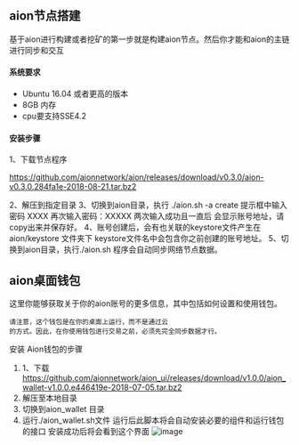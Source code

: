 aion节点搭建
---
基于aion进行构建或者挖矿的第一步就是构建aion节点。然后你才能和aion的主链进行同步和交互

#### 系统要求
- Ubuntu 16.04 或者更高的版本
- 8GB 内存
- cpu要支持SSE4.2

#### 安装步骤

1、下载节点程序

https://github.com/aionnetwork/aion/releases/download/v0.3.0/aion-v0.3.0.284fa1e-2018-08-21.tar.bz2

2、解压到指定目录
3、切换到aion目录，执行
./aion.sh  -a create
提示框中输入密码 XXXX
再次输入密码：XXXXX
两次输入成功且一直后
会显示账号地址，请copy出来并保存好。
4、账号创建后，会有也关联的keystore文件产生在 aion/keystore 文件夹下
keystore文件名中会包含你之前创建的账号地址。
5、切换到aion目录，执行./aion.sh
程序会自动同步网络节点数据。


aion桌面钱包
---
这里你能够获取关于你的aion账号的更多信息，其中包括如何设置和使用钱包。


```
请注意，这个钱包是在你的桌面上运行，而不是通过云
的方式。因此，在你使用钱包进行交易之前，必须先完全同步数据才行。
```

安装 Aion钱包的步骤
1. 1、下载 https://github.com/aionnetwork/aion_ui/releases/download/v1.0.0/aion_wallet-v1.0.0.e446419e-2018-07-05.tar.bz2
2. 解压至本地目录
3. 切换到aion_wallet 目录
4. 运行./aion_wallet.sh文件
运行后此脚本将会自动安装必要的组件和运行钱包的接口
安装成功后将会看到这个界面
![image](https://files.readme.io/90cc2c2-1-accounts.png)

